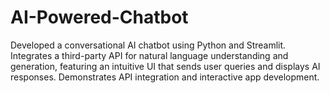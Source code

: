 # AI-Powered-Chatbot
Developed a conversational AI chatbot using Python and Streamlit. Integrates a third-party API for natural language understanding and generation, featuring an intuitive UI that sends user queries and displays AI responses. Demonstrates API integration and interactive app development.
